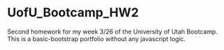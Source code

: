 # UofU_Bootcamp_HW2
Second homework for my week 3/26 of the University of Utah Bootcamp. This is a basic-bootstrap portfolio 
without any javascript logic. 
